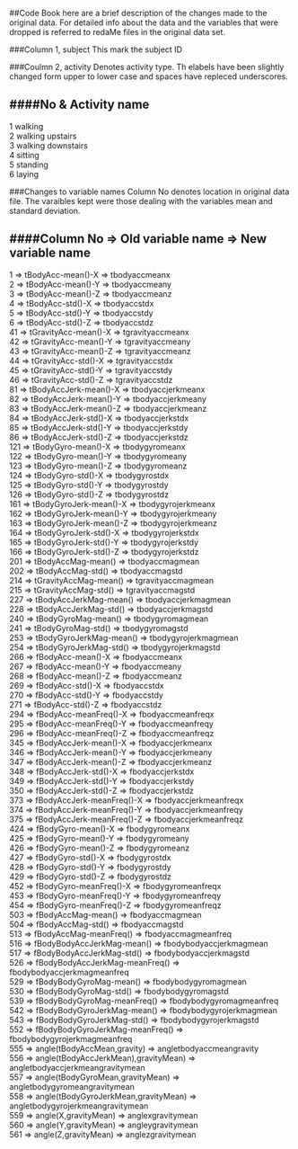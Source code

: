 ##Code Book
here are a brief description of the changes made to the original data. For detailed info about the data and the variables that were dropped is referred to redaMe files in the original data set.

###Column 1, subject
This mark the subject ID

###Coulmn 2, activity
Denotes activity type. Th elabels have been slightly changed form upper to lower case and spaces have repleced underscores.

####No & Activity name  
------------------  
1   walking  
2   walking upstairs  
3   walking downstairs  
4   sitting  
5   standing  
6   laying  

###Changes to variable names
Column No denotes location in original data file.
The varaibles kept were those dealing with the variables mean and standard deviation.

####Column No => Old variable name => New variable name
-------------------------------------------
1 => tBodyAcc-mean()-X => tbodyaccmeanx   
2 => tBodyAcc-mean()-Y => tbodyaccmeany   
3 => tBodyAcc-mean()-Z => tbodyaccmeanz   
4 => tBodyAcc-std()-X => tbodyaccstdx   
5 => tBodyAcc-std()-Y => tbodyaccstdy   
6 => tBodyAcc-std()-Z => tbodyaccstdz   
41 => tGravityAcc-mean()-X => tgravityaccmeanx   
42 => tGravityAcc-mean()-Y => tgravityaccmeany   
43 => tGravityAcc-mean()-Z => tgravityaccmeanz   
44 => tGravityAcc-std()-X => tgravityaccstdx   
45 => tGravityAcc-std()-Y => tgravityaccstdy   
46 => tGravityAcc-std()-Z => tgravityaccstdz   
81 => tBodyAccJerk-mean()-X => tbodyaccjerkmeanx   
82 => tBodyAccJerk-mean()-Y => tbodyaccjerkmeany   
83 => tBodyAccJerk-mean()-Z => tbodyaccjerkmeanz   
84 => tBodyAccJerk-std()-X => tbodyaccjerkstdx   
85 => tBodyAccJerk-std()-Y => tbodyaccjerkstdy   
86 => tBodyAccJerk-std()-Z => tbodyaccjerkstdz   
121 => tBodyGyro-mean()-X => tbodygyromeanx   
122 => tBodyGyro-mean()-Y => tbodygyromeany   
123 => tBodyGyro-mean()-Z => tbodygyromeanz   
124 => tBodyGyro-std()-X => tbodygyrostdx   
125 => tBodyGyro-std()-Y => tbodygyrostdy   
126 => tBodyGyro-std()-Z => tbodygyrostdz   
161 => tBodyGyroJerk-mean()-X => tbodygyrojerkmeanx   
162 => tBodyGyroJerk-mean()-Y => tbodygyrojerkmeany   
163 => tBodyGyroJerk-mean()-Z => tbodygyrojerkmeanz   
164 => tBodyGyroJerk-std()-X => tbodygyrojerkstdx   
165 => tBodyGyroJerk-std()-Y => tbodygyrojerkstdy   
166 => tBodyGyroJerk-std()-Z => tbodygyrojerkstdz   
201 => tBodyAccMag-mean() => tbodyaccmagmean   
202 => tBodyAccMag-std() => tbodyaccmagstd   
214 => tGravityAccMag-mean() => tgravityaccmagmean   
215 => tGravityAccMag-std() => tgravityaccmagstd   
227 => tBodyAccJerkMag-mean() => tbodyaccjerkmagmean   
228 => tBodyAccJerkMag-std() => tbodyaccjerkmagstd   
240 => tBodyGyroMag-mean() => tbodygyromagmean   
241 => tBodyGyroMag-std() => tbodygyromagstd   
253 => tBodyGyroJerkMag-mean() => tbodygyrojerkmagmean   
254 => tBodyGyroJerkMag-std() => tbodygyrojerkmagstd   
266 => fBodyAcc-mean()-X => fbodyaccmeanx   
267 => fBodyAcc-mean()-Y => fbodyaccmeany   
268 => fBodyAcc-mean()-Z => fbodyaccmeanz   
269 => fBodyAcc-std()-X => fbodyaccstdx   
270 => fBodyAcc-std()-Y => fbodyaccstdy   
271 => fBodyAcc-std()-Z => fbodyaccstdz   
294 => fBodyAcc-meanFreq()-X => fbodyaccmeanfreqx   
295 => fBodyAcc-meanFreq()-Y => fbodyaccmeanfreqy   
296 => fBodyAcc-meanFreq()-Z => fbodyaccmeanfreqz   
345 => fBodyAccJerk-mean()-X => fbodyaccjerkmeanx   
346 => fBodyAccJerk-mean()-Y => fbodyaccjerkmeany   
347 => fBodyAccJerk-mean()-Z => fbodyaccjerkmeanz   
348 => fBodyAccJerk-std()-X => fbodyaccjerkstdx   
349 => fBodyAccJerk-std()-Y => fbodyaccjerkstdy   
350 => fBodyAccJerk-std()-Z => fbodyaccjerkstdz   
373 => fBodyAccJerk-meanFreq()-X => fbodyaccjerkmeanfreqx   
374 => fBodyAccJerk-meanFreq()-Y => fbodyaccjerkmeanfreqy   
375 => fBodyAccJerk-meanFreq()-Z => fbodyaccjerkmeanfreqz   
424 => fBodyGyro-mean()-X => fbodygyromeanx   
425 => fBodyGyro-mean()-Y => fbodygyromeany   
426 => fBodyGyro-mean()-Z => fbodygyromeanz   
427 => fBodyGyro-std()-X => fbodygyrostdx   
428 => fBodyGyro-std()-Y => fbodygyrostdy   
429 => fBodyGyro-std()-Z => fbodygyrostdz   
452 => fBodyGyro-meanFreq()-X => fbodygyromeanfreqx   
453 => fBodyGyro-meanFreq()-Y => fbodygyromeanfreqy   
454 => fBodyGyro-meanFreq()-Z => fbodygyromeanfreqz   
503 => fBodyAccMag-mean() => fbodyaccmagmean   
504 => fBodyAccMag-std() => fbodyaccmagstd   
513 => fBodyAccMag-meanFreq() => fbodyaccmagmeanfreq   
516 => fBodyBodyAccJerkMag-mean() => fbodybodyaccjerkmagmean   
517 => fBodyBodyAccJerkMag-std() => fbodybodyaccjerkmagstd   
526 => fBodyBodyAccJerkMag-meanFreq() => fbodybodyaccjerkmagmeanfreq   
529 => fBodyBodyGyroMag-mean() => fbodybodygyromagmean   
530 => fBodyBodyGyroMag-std() => fbodybodygyromagstd   
539 => fBodyBodyGyroMag-meanFreq() => fbodybodygyromagmeanfreq   
542 => fBodyBodyGyroJerkMag-mean() => fbodybodygyrojerkmagmean   
543 => fBodyBodyGyroJerkMag-std() => fbodybodygyrojerkmagstd   
552 => fBodyBodyGyroJerkMag-meanFreq() => fbodybodygyrojerkmagmeanfreq   
555 => angle(tBodyAccMean,gravity) => angletbodyaccmeangravity   
556 => angle(tBodyAccJerkMean),gravityMean) => angletbodyaccjerkmeangravitymean   
557 => angle(tBodyGyroMean,gravityMean) => angletbodygyromeangravitymean   
558 => angle(tBodyGyroJerkMean,gravityMean) => angletbodygyrojerkmeangravitymean   
559 => angle(X,gravityMean) => anglexgravitymean   
560 => angle(Y,gravityMean) => angleygravitymean   
561 => angle(Z,gravityMean) => anglezgravitymean   